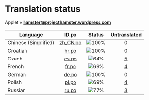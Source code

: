 # Translation status
Applet &#187; **hamster@projecthamster.wordpress.com**

Language | ID.po | Status | Untranslated
---------|:--:|:------:|:-----------:
Chinese (Simplified) | [zh_CN.po](po/zh_CN.po) | ![100%](http://progressed.io/bar/100) | 0
Croatian | [hr.po](po/hr.po) | ![100%](http://progressed.io/bar/100) | 0
Czech | [cs.po](po/cs.po) | ![64%](http://progressed.io/bar/64) | [5](untranslated-po/cs.po)
French | [fr.po](po/fr.po) | ![69%](http://progressed.io/bar/69) | [4](untranslated-po/fr.po)
German | [de.po](po/de.po) | ![100%](http://progressed.io/bar/100) | 0
Polish | [pl.po](po/pl.po) | ![69%](http://progressed.io/bar/69) | [4](untranslated-po/pl.po)
Russian | [ru.po](po/ru.po) | ![77%](http://progressed.io/bar/77) | [3](untranslated-po/ru.po)
